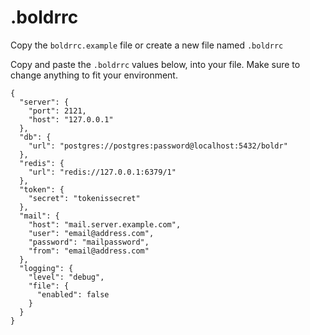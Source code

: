 # .boldrrc

Copy the `boldrrc.example` file or create a new file named `.boldrrc`

Copy and paste the `.boldrrc` values below, into your file. Make sure to change anything to fit your environment.

```
{
  "server": {
    "port": 2121,
    "host": "127.0.0.1"
  },
  "db": {
    "url": "postgres://postgres:password@localhost:5432/boldr"
  },
  "redis": {
    "url": "redis://127.0.0.1:6379/1"
  },
  "token": {
    "secret": "tokenissecret"
  },
  "mail": {
    "host": "mail.server.example.com",
    "user": "email@address.com",
    "password": "mailpassword",
    "from": "email@address.com"
  },
  "logging": {
    "level": "debug",
    "file": {
      "enabled": false
    }
  }
}
```



